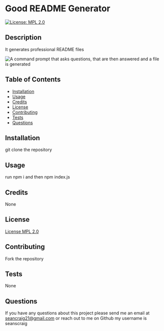 # Good README Generator

  [![License: MPL 2.0](https://img.shields.io/badge/License-MPL%202.0-brightgreen.svg)](https://opensource.org/licenses/MPL-2.0)

  ## Description
  It generates professional README files

  ![A command prompt that asks questions, that are then answered and a file is generated](./assets/good-readme-generator.gif)

  ## Table of Contents
  - [Installation](#installation)
  - [Usage](#usage)
  - [Credits](#credits)
  - [License](#license)
  - [Contributing](#contributing)
  - [Tests](#tests)
  - [Questions](#questions)

  ## Installation 
  git clone the repository

  ## Usage 
  run npm i and then npm index.js

  ## Credits 
  None

  ## License 
  [License MPL 2.0](https://opensource.org/licenses/MPL-2.0)

  ## Contributing
  Fork the repository

  ## Tests
  None

  ## Questions
  If you have any questions about this project please send me an email at seancraig21@gmail.com or reach out to me on Github my username is seanscraig
